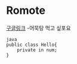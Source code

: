 # Romote
[구글링크](https://www.google.com)
-어묵탕 먹고 싶포요
```
java
public class Hello{
    private in num;
}
```
